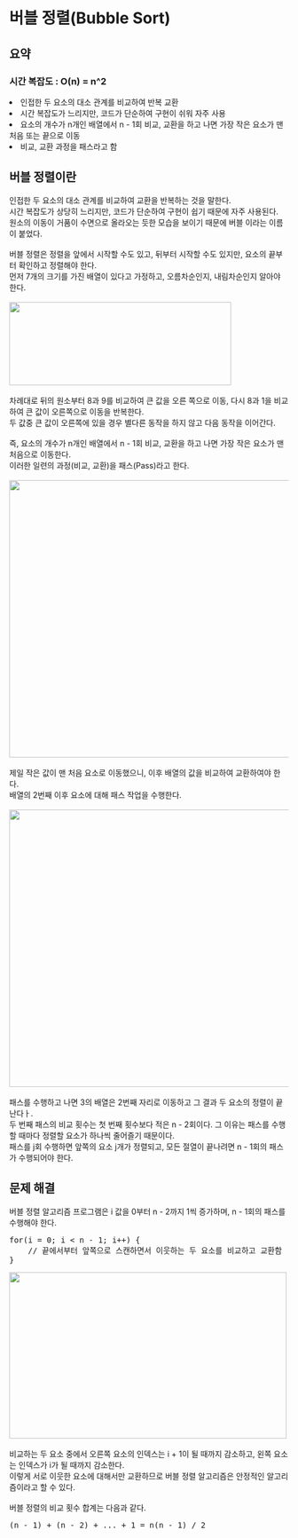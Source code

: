 # 버블 정렬(Bubble Sort)

## 요약
### 시간 복잡도 : O(n) = n^2
<li>인접한 두 요소의 대소 관계를 비교하여 반복 교환</li>
<li>시간 복잡도가 느리지만, 코드가 단순하여 구현이 쉬워 자주 사용</li>
<li>요소의 개수가 n개인 배열에서 n - 1회 비교, 교환을 하고 나면 가장 작은 요소가 맨 처음 또는 끝으로 이동</li>
<li>비교, 교환 과정을 패스라고 함</li>
</ul>

## 버블 정렬이란
인접한 두 요소의 대소 관계를 비교하여 교환을 반복하는 것을 말한다.
<br>
시간 복잡도가 상당히 느리지만, 코드가 단순하여 구현이 쉽기 때문에 자주 사용된다.
<br>
원소의 이동이 거품이 수면으로 올라오는 듯한 모습을 보이기 때문에 버블 이라는 이름이 붙었다.
<br>
<br>
버블 정렬은 정렬을 앞에서 시작할 수도 있고, 뒤부터 시작할 수도 있지만, 요소의 끝부터 확인하고 정렬해야 한다.
<br>
먼저 7개의 크기를 가진 배열이 있다고 가정하고, 오름차순인지, 내림차순인지 알아야 한다.
<br>
<br>
<img src="https://user-images.githubusercontent.com/87363461/201458701-e019bf77-fce6-4cad-b02f-7da60ac2c783.JPG" width="400" height="150">
<br>
<br>
차례대로 뒤의 원소부터 8과 9를 비교하여 큰 값을 오른 쪽으로 이동, 다시 8과 1을 비교하여 큰 값이 오른쪽으로 이동을 반복한다.
<br>
두 값중 큰 값이 오른쪽에 있을 경우 별다른 동작을 하지 않고 다음 동작을 이어간다.
<br>
<br>
즉, 요소의 개수가 n개인 배열에서 n - 1회 비교, 교환을 하고 나면 가장 작은 요소가 맨 처음으로 이동한다.
<br>
이러한 일련의 과정(비교, 교환)을 패스(Pass)라고 한다.
<br>
<br>
<img src="https://user-images.githubusercontent.com/87363461/201458787-67ce5eda-1118-45e4-b5b2-1dd851d00d3b.JPG" width="600" height="500">
<br>
<br>
제일 작은 값이 맨 처음 요소로 이동했으니, 이후 배열의 값을 비교하여 교환하여야 한다.
<br>
배열의 2번째 이후 요소에 대해 패스 작업을 수행한다.
<br>
<br>
<img src="https://user-images.githubusercontent.com/87363461/201458867-b57a994d-03df-45c8-a93f-ab7c8d9601dd.JPG" width="600" height="500">
<br>
<br>
패스를 수행하고 나면 3의 배열은 2번째 자리로 이동하고 그 결과 두 요소의 정렬이 끝난다ㅏ.
<br>
두 번째 패스의 비교 횟수는 첫 번째 횟수보다 적은 n - 2회이다. 그 이유는 패스를 수행할 때마다 정렬할 요소가 하나씩 줄어즐기 때문이다.
<br>
패스를 j회 수행하면 앞쪽의 요소 j개가 정렬되고, 모든 절열이 끝나려면 n - 1회의 패스가 수행되어야 한다.


## 문제 해결
버블 정렬 알고리즘 프로그램은 i 값을 0부터 n - 2까지 1씩 증가하며, n - 1회의 패스를 수행해야 한다.
<pre>
for(i = 0; i < n - 1; i++) {
    // 끝에서부터 앞쪽으로 스캔하면서 이웃하는 두 요소를 비교하고 교환함
}
</pre>
<img src="https://user-images.githubusercontent.com/87363461/201458955-23d2155c-bab5-4b02-b1f8-ca6d3239c817.JPG" width="500" height="300">
<br>
<br>
비교하는 두 요소 중에서 오른쪽 요소의 인덱스는 i + 1이 될 때까지 감소하고, 왼쪽 요소는 인덱스가 i가 될 때까지 감소한다.
<br>
이렇게 서로 이웃한 요소에 대해서만 교환하므로 버블 정렬 알고리즘은 안정적인 알고리즘이라고 할 수 있다.
<br>
<br>
버블 정렬의 비교 횟수 합계는 다음과 같다.
<pre>
(n - 1) + (n - 2) + ... + 1 = n(n - 1) / 2
</pre>

